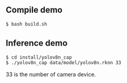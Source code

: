 ## Compile demo

```sh
$ bash build.sh
```

## Inference demo

```sh
$ cd install/yolov8n_cap
$ ./yolov8n_cap data/model/yolov8n.rknn 33
```

33 is the number of camera device.